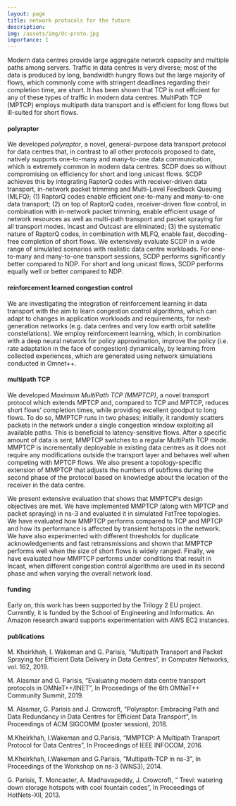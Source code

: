 ```yaml
---
layout: page
title: network protocols for the future
description:
img: /assets/img/dc-proto.jpg
importance: 1
---
```


Modern data centres provide large aggregate network capacity and multiple paths among servers. Traffic in data centres is very diverse; most of the data is produced by long, bandwidth hungry flows but the large majority of flows, which commonly come with stringent deadlines regarding their completion time, are short. It has been shown that TCP is not efficient for any of these types of traffic in modern data centres. MultiPath TCP (MPTCP) employs multipath data transport and is efficient for long flows but ill-suited for short flows.

#### polyraptor

We developed *polyraptor*, a novel, general-purpose data transport protocol for data centres that, in contrast to all other protocols proposed to date, natively supports one-to-many and many-to-one data communication, which is extremely common in modern data centres. SCDP does so without compromising on efficiency for short and long unicast flows. SCDP achieves this by integrating RaptorQ codes with receiver-driven data transport, in-network packet trimming and Multi-Level Feedback Queuing (MLFQ); (1) RaptorQ codes enable efficient one-to-many and many-to-one data transport; (2) on top of RaptorQ codes, receiver-driven flow control, in combination with in-network packet trimming, enable efficient usage of network resources as well as multi-path transport and packet spraying for all transport modes. Incast and Outcast are eliminated; (3) the systematic nature of RaptorQ codes, in combination with MLFQ, enable fast, decoding-free completion of short flows. We extensively evaluate SCDP in a wide range of simulated scenarios with realistic data centre workloads. For one-to-many and many-to-one transport sessions, SCDP performs significantly better compared to NDP. For short and long unicast flows, SCDP performs equally well or better compared to NDP.

#### reinforcement learned congestion control

We are investigating the integration of reinforcement learning in data transport with the aim to learn congestion control algorithms, which can adapt to changes in application workloads and requirements, for next-generation networks (e.g. data centres and very low earth orbit satellite constellations). We employ reinforcement learning, which, in combination with a deep neural network for policy approximation, improve the policy (i.e. rate adaptation in the face of congestion) dynamically, by learning from collected experiences, which are generated using network simulations conducted in Omnet++.

#### multipath TCP

We developed *Maximum MultiPath TCP (MMPTCP)*, a novel transport protocol which extends MPTCP and, compared to TCP and MPTCP, reduces short flows’ completion times, while providing excellent goodput to long flows. To do so, MMPTCP runs in two phases; initially, it randomly scatters packets in the network under a single congestion window exploiting all available paths. This is beneficial to latency-sensitive flows. After a specific amount of data is sent, MMPTCP switches to a regular MultiPath TCP mode. MMPTCP is incrementally deployable in existing data centres as it does not require any modifications outside the transport layer and behaves well when competing with MPTCP flows. We also present a topology-specific extension of MMPTCP that adjusts the numbers of subflows during the second phase of the protocol based on knowledge about the location of the receiver in the data centre.

We present extensive evaluation that shows that MMPTCP’s design objectives are met. We have implemented MMPTCP (along with MPTCP and packet spraying) in ns-3 and evaluated it in simulated FatTree topologies. We have evaluated how MMPTCP performs compared to TCP and MPTCP and how its performance is affected by transient hotspots in the network. We have also experimented with different thresholds for duplicate acknowledgements and fast retransmissions and shown that MMPTCP performs well when the size of short flows is widely ranged. Finally, we have evaluated how MMPTCP performs under conditions that result in Incast, when different congestion control algorithms are used in its second phase and when varying the overall network load.

#### funding

Early on, this work has been supported by the Trilogy 2 EU project. Currently, it is funded by the School of Engineering and Informatics. An Amazon research award supports experimentation with AWS EC2 instances. 

#### publications

M. Kheirkhah, I. Wakeman and G. Parisis, “Multipath Transport and Packet Spraying for Efficient Data Delivery in Data Centres”, in Computer Networks, vol. 162, 2019.

M. Alasmar and G. Parisis, “Evaluating modern data centre transport protocols in OMNeT++/INET”, In Proceedings of the 6th OMNeT++ Community Summit, 2019.

M. Alasmar, G. Parisis and J. Crowcroft, “Polyraptor: Embracing Path and Data Redundancy in Data Centres for Efficient Data Transport”, In Proceedings of ACM SIGCOMM (poster session), 2018.

M.Kheirkhah, I.Wakeman and G.Parisis, “MMPTCP: A Multipath Transport Protocol for Data Centres”, In Proceedings of IEEE INFOCOM, 2016.

M.Kheirkhah, I.Wakeman and G.Parisis, “Multipath-TCP in ns-3”, In Proceedings of the Workshop on ns-3 (WNS3), 2014.

G. Parisis, T. Moncaster, A. Madhavapeddy, J. Crowcroft, “ Trevi: watering down storage hotspots with cool fountain codes”, In Proceedings of HotNets-XII, 2013.
